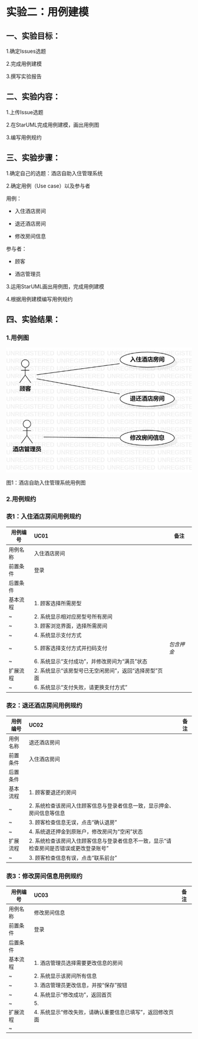 # 实验二：用例建模

## 一、实验目标：

1.确定Issues选题

2.完成用例建模

3.撰写实验报告

## 二、实验内容：

1.上传Issue选题

2.在StarUML完成用例建模，画出用例图

3.编写用例规约

## 三、实验步骤：

1.确定自己的选题：酒店自助入住管理系统

2.确定用例（Use case）以及参与者

用例：

- 入住酒店房间

- 退还酒店房间

- 修改房间信息

参与者：

- 顾客

- 酒店管理员

3.运用StarUML画出用例图，完成用例建模

4.根据用例建模编写用例规约

## 四、实验结果：

### 1.用例图

![用例图](./model2.jpg)

图1：酒店自助入住管理系统用例图

### 2.用例规约

### 表1：入住酒店房间用例规约  

用例编号  | UC01 | 备注  
-|:-|-  
用例名称  | 入住酒店房间  |   
前置条件  |   登录   |    
后置条件  |      |    
基本流程  | 1. 顾客选择所需房型 |       
~| 2. 系统显示相对应房型号所有房间 |   
~| 3. 顾客浏览界面，选择所需房间  |   
~| 4. 系统显示支付方式  |   
~| 5. 顾客选择支付方式并扫码支付  | *包含押金*   
~| 6. 系统显示“支付成功”，并修改房间为“满员”状态 |
扩展流程  | 2. 系统显示“该房型号已无空闲房间”，返回“选择房型”页面 |    
~| 6. 系统显示“支付失败，请更换支付方式”  |  

### 表2：退还酒店房间用例规约  

用例编号  | UC02 | 备注  
-|:-|-  
用例名称  | 退还酒店房间 |   
前置条件  | 入住酒店房间 |    
后置条件  |      |    
基本流程  | 1. 顾客要退还的房间  |    
~| 2. 系统检查该房间入住顾客信息与登录者信息一致，显示押金、房间信息等信息 |   
~| 3. 顾客检查信息无误，点击“确认退房”  |   
~| 4. 系统退还押金到原账户，修改房间为“空闲”状态  |   
扩展流程  | 2. 系统检查该房间入住顾客信息与登录者信息不一致，显示“请检查房间是否错误或更改登录账号”  |    
~| 3. 顾客检查信息有误，点击“联系前台”  |  

### 表3：修改房间信息用例规约  

用例编号  | UC03 | 备注  
-|:-|-  
用例名称  | 修改房间信息 |   
前置条件  |  登录  |    
后置条件  |      |    
基本流程  | 1. 酒店管理员选择需要更改信息的房间  |    
~| 2. 系统显示该房间所有信息  |   
~| 3. 酒店管理员更改信息，并按“保存”按钮  |   
~| 4. 系统显示“修改成功”，返回首页  |   
~| 5.   |  
扩展流程  | 4. 系统显示“修改失败，请确认重要信息已填写”，返回修改页面  |    
~|    |  
